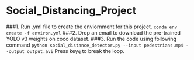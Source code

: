 # Social_Distancing_Project
###1. Run .yml file to create the enviornment for this project.
```conda env create -f environ.yml```
###2. Drop an email to download the pre-trained YOLO v3 weights on coco dataset.
###3. Run the code using following command
```python social_distance_detector.py --input pedestrians.mp4 --output output.avi```
Press key```q``` to break the loop.
